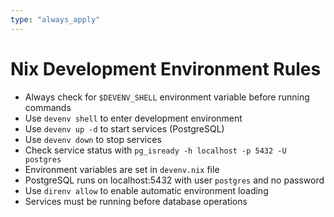 ```yaml
---
type: "always_apply"
---
```


# Nix Development Environment Rules

- Always check for `$DEVENV_SHELL` environment variable before running commands
- Use `devenv shell` to enter development environment
- Use `devenv up -d` to start services (PostgreSQL)
- Use `devenv down` to stop services
- Check service status with `pg_isready -h localhost -p 5432 -U postgres`
- Environment variables are set in `devenv.nix` file
- PostgreSQL runs on localhost:5432 with user `postgres` and no password
- Use `direnv allow` to enable automatic environment loading
- Services must be running before database operations
